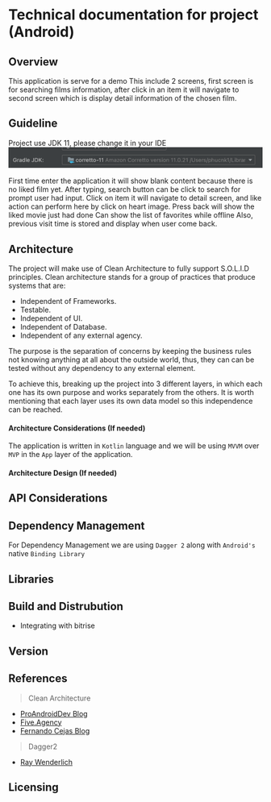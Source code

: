 # **Technical documentation for project (Android)**

## **Overview**

This application is serve for a demo
This include 2 screens, first screen is for searching films information, after click in an item it
will navigate to second screen which is display detail information of the chosen film.

## **Guideline**
Project use JDK 11, please change it in your IDE 
![img.png](img.png)

First time enter the application it will show blank content because there is no liked film yet.
After typing, search button can be click to search for prompt user had input.
Click on item it will navigate to detail screen, and like action can perform here by click on heart
image.
Press back will show the liked movie just had done
Can show the list of favorites while offline
Also, previous visit time is stored and display when user come back.

## **Architecture**

The project will make use of Clean Architecture to fully support S.O.L.I.D principles.
Clean architecture stands for a group of practices that produce systems that are:

* Independent of Frameworks.
* Testable.
* Independent of UI.
* Independent of Database.
* Independent of any external agency.

The purpose is the separation of concerns by keeping the business rules not knowing anything at all
about the outside world, thus, they can can be tested without any dependency to any external
element.

To achieve this, breaking up the project into 3 different layers, in which each one has its own
purpose and works separately from the others. It is worth mentioning that each layer uses its own
data model so this independence can be reached.

#### **Architecture Considerations** (If needed)

The application is written in  `Kotlin` language and we will be using `MVVM` over `MVP` in the `App`
layer of the application.

#### **Architecture Design** (If needed)

## **API Considerations**

## **Dependency Management**

For Dependency Management we are using `Dagger 2` along with `Android's` native `Binding Library`

## **Libraries**

## **Build and Distrubution**

- Integrating with bitrise

## **Version**

## **References**

> Clean Architecture

* [ProAndroidDev Blog](https://proandroiddev.com/a-guided-tour-inside-a-clean-architecture-code-base-48bb5cc9fc97)
* [Five.Agency](http://five.agency/android-architecture-part-1-every-new-beginning-is-hard/)
* [Fernando Cejas Blog](https://fernandocejas.com/2014/09/03/architecting-android-the-clean-way/)

> Dagger2

* [Ray Wenderlich](https://www.raywenderlich.com/171327/dependency-injection-android-dagger-2)

## **Licensing**
